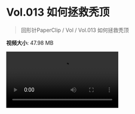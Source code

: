 # Vol.013 如何拯救秃顶

> 回形针PaperClip / Vol / Vol.013 如何拯救秃顶

**视频大小**: 47.98 MB

<div class="video"><video src="https://file.hsyhx.top/video/PaperClip/Vol/013.mp4" controls preload>🤔 您的浏览器不支持 video 标签</video></div>